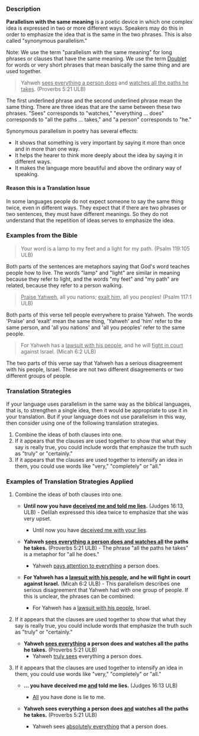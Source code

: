 
### Description

**Parallelism with the same meaning** is a poetic device in which one complex idea is expressed in two or more different ways. Speakers may do this in order to emphasize the idea that is the same in the two phrases. This is also called "synonymous parallelism."

Note: We use the term "parallelism with the same meaning" for long phrases or clauses that have the same meaning.  We use the term  [Doublet](../figs-doublet/01.md) for words or very short phrases that mean basically the same thing and are used together.
>Yahweh <u>sees everything a person does</u> and <u>watches all the paths he takes</u>. (Proverbs 5:21 ULB)

The first underlined phrase and the second underlined phrase mean the same thing. There are three ideas that are the same between these two phrases. "Sees" corresponds to "watches," "everything ... does" corresponds to "all the paths ... takes," and "a person" corresponds to "he."

Synonymous parallelism in poetry has several effects:

* It shows that something is very important by saying it more than once and in more than one way.
* It helps the hearer to think more deeply about the idea by saying it in different ways.
* It makes the language more beautiful and above the ordinary way of speaking.

#### Reason this is a Translation Issue

In some languages people do not expect someone to say the same thing twice, even in different ways. They expect that if there are two phrases or two sentences, they must have different meanings. So they  do not understand that the repetition of ideas serves to emphasize the idea.

### Examples from the Bible

>Your word is a lamp to my feet and a light for my path. (Psalm 119:105 ULB)

Both parts of the sentences are metaphors saying that God's word teaches people how to live. The words "lamp" and "light" are similar in meaning because they refer to light, and the words "my feet" and "my path" are related, because they refer to a person walking.
><u>Praise Yahweh</u>, all you nations; <u>exalt him</u>, all you peoples! (Psalm 117:1 ULB)

Both parts of this verse tell people everywhere to praise Yahweh. The words 'Praise' and 'exalt' mean the same thing, 'Yahweh' and 'him' refer to the same person, and 'all you nations' and 'all you peoples' refer to the same people.
>For Yahweh has a <u>lawsuit with his people</u>, and he will <u>fight in court</u> against Israel. (Micah 6:2 ULB)

The two parts of this verse say that Yahweh has a serious disagreement with his people, Israel. These are not two different disagreements or two different groups of people.

### Translation Strategies

If your language uses parallelism in the same way as the biblical languages, that is, to strengthen a single idea, then it would be appropriate to use it in your translation. But if your language does not use parallelism in this way, then consider using one of the following translation strategies.

1. Combine the ideas of both clauses into one.
1. If it appears that the clauses are used together to show that what they say is really true, you could include words that emphasize the truth such as "truly" or "certainly."
1. If it appears that the clauses are used together to intensify an idea in them, you could use words like "very," "completely" or "all."

### Examples of Translation Strategies Applied

1. Combine the ideas of both clauses into one.

    * **Until now you have <u>deceived me and told me lies</u>.** (Judges 16:13, ULB) - Delilah expressed this idea twice to emphasize that she was very upset.
        * Until now you have <u>deceived me with your lies</u>.

    * **Yahweh <u>sees everything a person does and watches all</u> the paths he takes.** (Proverbs 5:21 ULB) - The phrase "all the paths he takes" is a metaphor for "all he does."
        * Yahweh <u>pays attention to everything</u> a person does.

    * **For Yahweh has a <u>lawsuit with his people</u>, and he will fight in court against Israel.** (Micah 6:2 ULB) - This parallelism describes one serious disagreement that Yahweh had with one group of people. If this is unclear, the phrases can be combined:
        * For Yahweh has a <u>lawsuit with his people</u>, Israel.

2. If it appears that the clauses are used together to show that what they say is really true, you could include words that emphasize the truth such as "truly" or "certainly."

    * **Yahweh <u>sees everything</u> a person does and watches all the paths he takes.** (Proverbs 5:21 ULB)
        * Yahweh <u>truly sees</u> everything a person does.

3. If it appears that the clauses are used together to intensify an idea in them, you could use words like "very," "completely" or "all."

    * **... you have deceived me <u>and</u> told me lies.** (Judges 16:13 ULB)
        * <u>All</u> you have done is lie to me.

    * **Yahweh sees everything a person does <u>and</u> watches all the paths he takes.** (Proverbs 5:21 ULB)
        * Yahweh sees <u>absolutely everything</u> that a person does.

